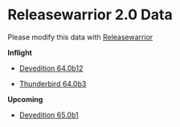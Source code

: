 

Releasewarrior 2.0 Data
=======================

Please modify this data with [Releasewarrior](https://github.com/mozilla-releng/releasewarrior-2.0)

**Inflight**

* [Devedition 64.0b12](/inflight/devedition/devedition-devedition-64.0b12.md)

* [Thunderbird 64.0b3](/inflight/thunderbird/thunderbird-beta-64.0b3.md)

**Upcoming**

* [Devedition 65.0b1](/upcoming/devedition/devedition-devedition-65.0b1.md)

